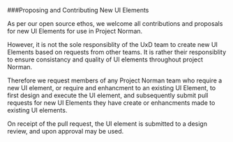 ###Proposing and Contributing New UI Elements

As per our open source ethos, we welcome all contributions and proposals for new UI Elements for use in Project Norman.

However, it is not the sole responsiblity of the UxD team to create new UI Elements based on requests from other teams. It is rather their responsiblity to ensure consistancy and quality of UI elements throughout project Norman.

Therefore we request members of any Project Norman team who require a new UI element, or require and enhancment to an existing UI 
Element, to first design and execute the UI element, and subsequently submit pull requests for new UI Elements they have create or enhancments made to existing UI elements.

On receipt of the pull request, the UI element is submitted to a design review, and upon approval may be used. 
